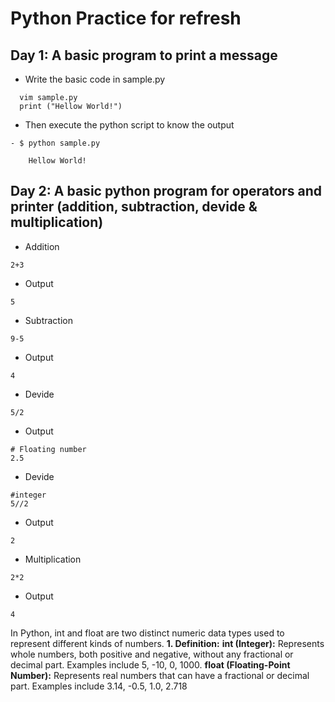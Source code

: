 # Python Practice for refresh 

## Day 1: A basic program to print a message

- Write the basic code in sample.py
```  
  vim sample.py
  print ("Hellow World!")
```
- Then execute the python script to know the output
```
- $ python sample.py

    Hellow World!
```

## Day 2: A basic python program for operators and printer (addition, subtraction, devide & multiplication)

- Addition 
```
2+3
```
- Output 

```
5
```

- Subtraction 
```
9-5
```
- Output 

```
4
```
- Devide

```
5/2
```
- Output 

```
# Floating number
2.5 
```

- Devide

```
#integer
5//2
```
- Output 

```
2
```
- Multiplication

```
2*2
```
- Output 

```
4
```
In Python, int and float are two distinct numeric data types used to represent different kinds of numbers.
**1. Definition:**
**int (Integer):**
Represents whole numbers, both positive and negative, without any fractional or decimal part. Examples include 5, -10, 0, 1000.
**float (Floating-Point Number):**
Represents real numbers that can have a fractional or decimal part. Examples include 3.14, -0.5, 1.0, 2.718
